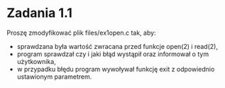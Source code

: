 # Zadania 1.1  
Proszę zmodyfikować plik files/ex1open.c tak, aby:
- sprawdzana była wartość zwracana przed funkcje open(2) i read(2),
- program sprawdzał czy i jaki błąd wystąpił oraz informował o tym użytkownika,
- w przypadku błędu program wywoływał funkcję exit z odpowiednio ustawionym parametrem.



